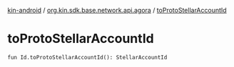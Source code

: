 [kin-android](../index.md) / [org.kin.sdk.base.network.api.agora](index.md) / [toProtoStellarAccountId](./to-proto-stellar-account-id.md)

# toProtoStellarAccountId

`fun Id.toProtoStellarAccountId(): StellarAccountId`